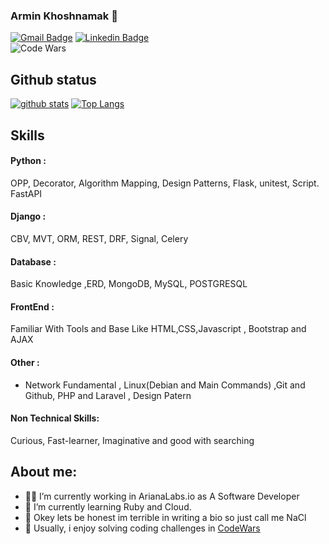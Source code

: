 ### Armin Khoshnamak 🐙


[![Gmail Badge](https://img.shields.io/badge/-armin.khoshnamk@gmail.com-c14438?style=flat&logo=Gmail&logoColor=white&link=mailto:armin.khoshnamak@gmail.com)](mailto:armin.khoshnamak@gmail.com)
[![Linkedin Badge](https://img.shields.io/badge/-armin%20khoshnamak-0072b1?style=flat&logo=Linkedin&logoColor=white&link=armin-khoshnamak)](https://www.linkedin.com/in/armin-khoshnamak-13b276195/) 
<br>
![Code Wars](https://www.codewars.com/users/ArminNaCl/badges/large)
</p>

## Github status
[![github stats](https://github-readme-stats.vercel.app/api?username=arminnacl)](https://github.com/anuraghazra/github-readme-stats) 
[![Top Langs](https://github-readme-stats.vercel.app/api/top-langs/?username=arminnacl&layout=compact)](https://github.com/arminnacl/github-readme-stats)


## Skills
 #### Python :
 OPP, Decorator, Algorithm Mapping, Design Patterns, Flask, unitest, Script. FastAPI
#### Django  :
CBV, MVT, ORM, REST, DRF, Signal, Celery
#### Database :
Basic Knowledge ,ERD, MongoDB, MySQL, POSTGRESQL
#### FrontEnd : 
Familiar With Tools and Base Like HTML,CSS,Javascript , Bootstrap and AJAX
#### Other :
- Network Fundamental , Linux(Debian and Main Commands) ,Git and Github, 
	PHP and Laravel , Design Patern
#### Non Technical Skills:
Curious, Fast-learner, Imaginative and good with searching 


## About me:

- 🧑‍💻 I’m currently working in ArianaLabs.io as A Software Developer
- 🌱 I’m currently learning Ruby and Cloud.
- 🤔 Okey lets be honest im terrible in writing a bio so just call me NaCl 
- 🤺 Usually, i enjoy solving coding challenges in [CodeWars](https://www.codewars.com/users/ArminNaCl) 




